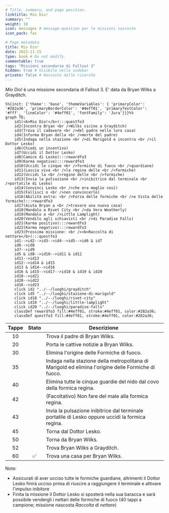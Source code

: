 ```yaml
---
# Title, summary, and page position.
linktitle: Mio Dio!
summary: ""
weight: 10
icon: messages # message-question per le missioni nascoste
icon_pack: fas

# Page metadata.
title: Mio Dio!
date: 2022-11-15
type: book # Do not modify.
commentable: true
tags: "Missioni secondarie di Fallout 3"
hidden: true # Visibile nella sidebar
private: false # Nascosto dalle ricerche
---
```


*Mio Dio!* è una missione secondaria di Fallout 3. E' data da Bryan Wilks a Grayditch.


```mermaid
%%{init: {'theme': 'base', 'themeVariables': { 'primaryColor': '#282a36', 'primaryBorderColor': '#4eff01', 'primaryTextColor': '#fff', 'lineColor': '#4eff01', 'fontFamily': 'Jura'}}}%%
graph TD;
    id1(<b>Mio Dio!</b>):::questfo3
    id2(Incontra Bryan <br />Wilks vicino a Grayditch)
    id3(Trova il cadavere <br />del padre nella loro casa)
    id4(Informa Bryan della <br />morte del padre)
    id5(Indaga nella stazione <br />di Marigold e incontra <br />il Dottor Lesko)
    id6(Chiedi un incentivo)
    id7(Uccidi il Dottor Lesko) 
    id8(Camice di Lesko):::rewardfo3
    id9(Karma negativo):::rewardfo3
    id10(Uccidi le cinque <br />formiche di fuoco <br />guardiane)
    id11(Lascia viva <br />la regina delle <br />formiche)
    id12(Uccidi la <br />regine delle <br />formiche)
    id13(Invia la pulsazione <br />inibitrice dal terminale <br />portatile di Lesko)
    id14(Convinci Lesko <br />che era meglio così)
    id15(Fallisci o <br />non convincerlo)
    id16(Abilità extra: <br />Forza delle formiche <br />o Vista delle formiche):::rewardfo3
    id17(Aiuta Bryan a <br />trovare una nuova casa)
    id18(Mandalo a Rivet City <br />da Vera Weatherly)
    id19(Mandalo a <br />Little Lamplight)
    id20(Vendilo agli schiavisti <br />di Paradise Falls)
    id21(Karma positivo):::rewardfo3
    id22(Karma negativo):::rewardfo3
    id23(Prossima missione: <br /><b>Raccolta di nettare</b>):::questfo3
    id1-->id2-->id3-->id4-->id5-->id6 & id7
    id6-->id8
    id7-->id9
    id5 & id8-->id10-->id11 & id12
    id11-->id13
    id12-->id14 & id15
    id13 & id14-->id16
    id16 & id15-->id17-->id18 & id19 & id20
    id18-->id21
    id20-->id22
    id16-->id23
    click id2 "../--/luoghi/grayditch"
    click id5 "../--/luoghi/stazione-di-marigold"
    click id18 "../--/luoghi/rivet-city"
    click id19 "../--/luoghi/little-lamplight"
    click id20 "../--/luoghi/paradise-falls"
    classDef rewardfo3 fill:#4eff01, stroke:#4eff01, color:#282a36;
    classDef questfo3 fill:#4eff01, stroke:#4eff01, color:#282a36;
```

| Tappe |       Stato        | Descrizione                                                                                         |
| :---: | :----------------: | --------------------------------------------------------------------------------------------------- |
|  10   |                    | Trova il padre di Bryan Wilks.                                                                      |
|  20   |                    | Porta le cattive notizie a Bryan Wilks.                                                             |
|  30   |                    | Elimina l'origine delle Formiche di fuoco.                                                          |
|  35   |                    | Indaga nella stazione della metropolitana di Marigold ed elimina l'origine delle Formiche di fuoco. |
|  40   |                    | Elimina tutte le cinque guardie del nido dal covo della formica regina.                             |
|  42   |                    | (Facoltativo) Non fare del male alla formica regina.                                                |
|  43   |                    | Invia la pulsazione inibitrice dal terminale portatile di Lesko oppure uccidi la formica regina.    |
|  45   |                    | Torna dal Dottor Lesko.                                                                             |
|  50   |                    | Torna da Bryan Wilks.                                                                               |
|  52   |                    | Trova Bryan Wilks a Grayditch.                                                                      |
|  60   | :white_check_mark: | Trova una casa per Bryan Wilks.                                                                     |


Note:
- Assicurati di aver ucciso tutte le formiche guardiane, altrimenti il Dottor Lesko finirà ucciso prima di riuscire a raggiungere il terminale e attivare l'impulso inibitore
- Finita la missione il Dottor Lesko si sposterà nella sua baracca e sarà possibile vendergli i nettari delle formiche di fuoco (40 tappi a campione; missione nascosta *Raccolta di nettare*)